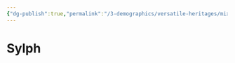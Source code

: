 ```yaml
---
{"dg-publish":true,"permalink":"/3-demographics/versatile-heritages/mixed-lineage/malakim/sylph/","noteIcon":""}
---
```


# Sylph
